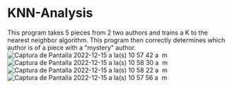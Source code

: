 # KNN-Analysis
This program takes 5 pieces from 2 two authors and trains a K to the nearest neighbor algorithm. This program then correctly determines which author is 
of a piece with a "mystery" author.![Captura de Pantalla 2022-12-15 a la(s) 10 57 42 a  m](https://user-images.githubusercontent.com/76272809/207908918-488d5774-f5bd-4862-a5ea-e6fa1ea911a8.png)
![Captura de Pantalla 2022-12-15 a la(s) 10 58 30 a  m](https://user-images.githubusercontent.com/76272809/207908921-ac045304-1602-4b1c-a27d-2171bb23a7dd.png)
![Captura de Pantalla 2022-12-15 a la(s) 10 58 22 a  m](https://user-images.githubusercontent.com/76272809/207908924-07499277-9f56-4e18-895d-40a8f9f4a25f.png)
![Captura de Pantalla 2022-12-15 a la(s) 10 57 56 a  m](https://user-images.githubusercontent.com/76272809/207908926-25518ce5-9bea-4d3d-92d3-f57916df9971.png)
